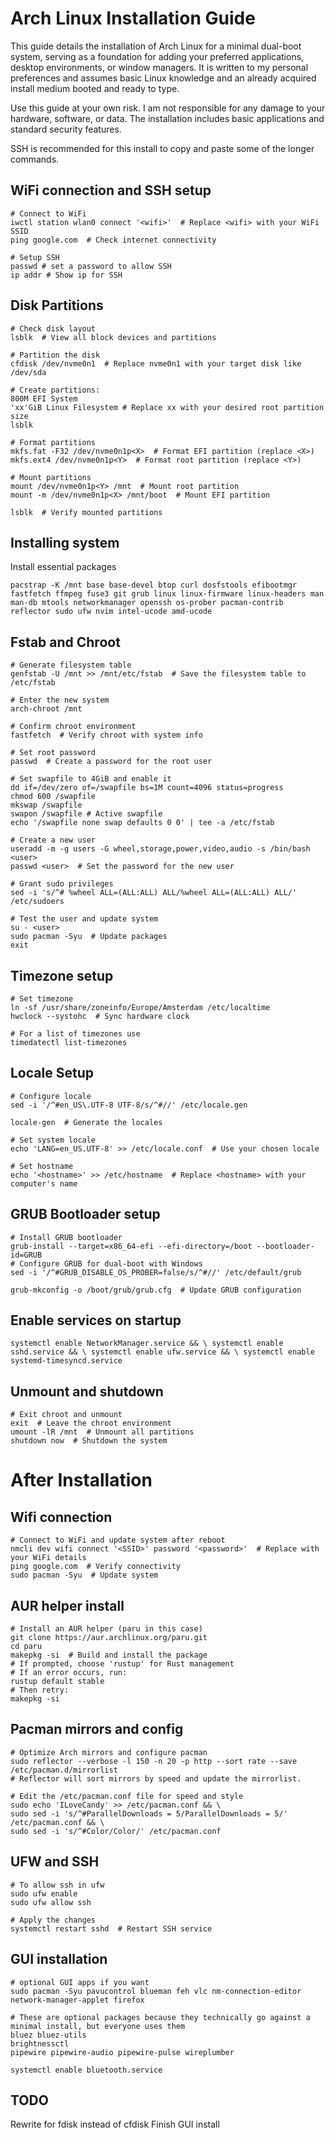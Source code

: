 # Arch Linux Installation Guide

This guide details the installation of Arch Linux for a minimal dual-boot system, serving as a foundation for adding your preferred applications, desktop environments, or window managers. It is written to my personal preferences and assumes basic Linux knowledge and an already acquired install medium booted and ready to type.

Use this guide at your own risk. I am not responsible for any damage to your hardware, software, or data. The installation includes basic applications and standard security features.

SSH is recommended for this install to copy and paste some of the longer commands.

## WiFi connection and SSH setup
```shell
# Connect to WiFi
iwctl station wlan0 connect '<wifi>'  # Replace <wifi> with your WiFi SSID
ping google.com  # Check internet connectivity

# Setup SSH
passwd # set a password to allow SSH
ip addr # Show ip for SSH
```

## Disk Partitions
```shell
# Check disk layout
lsblk  # View all block devices and partitions

# Partition the disk
cfdisk /dev/nvme0n1  # Replace nvme0n1 with your target disk like /dev/sda

# Create partitions:
800M EFI System
'xx'GiB Linux Filesystem # Replace xx with your desired root partition size
lsblk

# Format partitions
mkfs.fat -F32 /dev/nvme0n1p<X>  # Format EFI partition (replace <X>)
mkfs.ext4 /dev/nvme0n1p<Y>  # Format root partition (replace <Y>)

# Mount partitions
mount /dev/nvme0n1p<Y> /mnt  # Mount root partition
mount -m /dev/nvme0n1p<X> /mnt/boot  # Mount EFI partition

lsblk  # Verify mounted partitions
```

## Installing system
Install essential packages
```shell
pacstrap -K /mnt base base-devel btop curl dosfstools efibootmgr fastfetch ffmpeg fuse3 git grub linux linux-firmware linux-headers man man-db mtools networkmanager openssh os-prober pacman-contrib reflector sudo ufw nvim intel-ucode amd-ucode
```

## Fstab and Chroot
```shell
# Generate filesystem table
genfstab -U /mnt >> /mnt/etc/fstab  # Save the filesystem table to /etc/fstab

# Enter the new system
arch-chroot /mnt

# Confirm chroot environment
fastfetch  # Verify chroot with system info

# Set root password
passwd  # Create a password for the root user

# Set swapfile to 4GiB and enable it
dd if=/dev/zero of=/swapfile bs=1M count=4096 status=progress 
chmod 600 /swapfile
mkswap /swapfile
swapon /swapfile # Active swapfile
echo '/swapfile none swap defaults 0 0' | tee -a /etc/fstab

# Create a new user
useradd -m -g users -G wheel,storage,power,video,audio -s /bin/bash <user>
passwd <user>  # Set the password for the new user

# Grant sudo privileges
sed -i 's/^# %wheel ALL=(ALL:ALL) ALL/%wheel ALL=(ALL:ALL) ALL/' /etc/sudoers

# Test the user and update system
su - <user>
sudo pacman -Syu  # Update packages
exit
```

## Timezone setup
```shell
# Set timezone
ln -sf /usr/share/zoneinfo/Europe/Amsterdam /etc/localtime
hwclock --systohc  # Sync hardware clock

# For a list of timezones use
timedatectl list-timezones
```

## Locale Setup
```shell
# Configure locale
sed -i '/^#en_US\.UTF-8 UTF-8/s/^#//' /etc/locale.gen

locale-gen  # Generate the locales

# Set system locale
echo 'LANG=en_US.UTF-8' >> /etc/locale.conf  # Use your chosen locale

# Set hostname
echo '<hostname>' >> /etc/hostname  # Replace <hostname> with your computer's name
```

## GRUB Bootloader setup
```shell
# Install GRUB bootloader
grub-install --target=x86_64-efi --efi-directory=/boot --bootloader-id=GRUB
# Configure GRUB for dual-boot with Windows
sed -i '/^#GRUB_DISABLE_OS_PROBER=false/s/^#//' /etc/default/grub

grub-mkconfig -o /boot/grub/grub.cfg  # Update GRUB configuration
```

## Enable services on startup
```shell
systemctl enable NetworkManager.service && \ systemctl enable sshd.service && \ systemctl enable ufw.service && \ systemctl enable systemd-timesyncd.service
```

## Unmount and shutdown
```shell
# Exit chroot and unmount
exit  # Leave the chroot environment
umount -lR /mnt  # Unmount all partitions
shutdown now  # Shutdown the system
```
# After Installation
## Wifi connection
```shell
# Connect to WiFi and update system after reboot
nmcli dev wifi connect '<SSID>' password '<password>'  # Replace with your WiFi details
ping google.com  # Verify connectivity
sudo pacman -Syu  # Update system
```

## AUR helper install
```shell
# Install an AUR helper (paru in this case)
git clone https://aur.archlinux.org/paru.git
cd paru
makepkg -si  # Build and install the package
# If prompted, choose 'rustup' for Rust management
# If an error occurs, run:
rustup default stable
# Then retry:
makepkg -si
```

## Pacman mirrors and config
```shell
# Optimize Arch mirrors and configure pacman
sudo reflector --verbose -l 150 -n 20 -p http --sort rate --save /etc/pacman.d/mirrorlist
# Reflector will sort mirrors by speed and update the mirrorlist.

# Edit the /etc/pacman.conf file for speed and style
sudo echo 'ILoveCandy' >> /etc/pacman.conf && \
sudo sed -i 's/^#ParallelDownloads = 5/ParallelDownloads = 5/' /etc/pacman.conf && \
sudo sed -i 's/^#Color/Color/' /etc/pacman.conf
```

## UFW and SSH
```shell
# To allow ssh in ufw
sudo ufw enable
sudo ufw allow ssh

# Apply the changes
systemctl restart sshd  # Restart SSH service
```

## GUI installation
```shell
# optional GUI apps if you want
sudo pacman -Syu pavucontrol blueman feh vlc nm-connection-editor network-manager-applet firefox
```


```shell
# These are optional packages because they technically go against a minimal install, but everyone uses them
bluez bluez-utils 
brightnessctl 
pipewire pipewire-audio pipewire-pulse wireplumber
```

```shell
systemctl enable bluetooth.service
```




## TODO
Rewrite for fdisk instead of cfdisk
Finish GUI install
